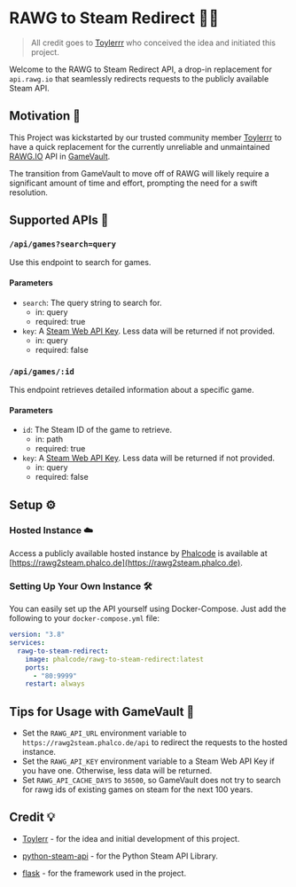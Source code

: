 # RAWG to Steam Redirect 💬🚂

> All credit goes to [Toylerrr](https://github.com/Toylerrr) who conceived the idea and initiated this project.

Welcome to the RAWG to Steam Redirect API, a drop-in replacement for `api.rawg.io` that seamlessly redirects requests to the publicly available Steam API.

## Motivation 🚀

This Project was kickstarted by our trusted community member [Toylerrr](https://github.com/toylerrr) to have a quick replacement for the currently unreliable and unmaintained [RAWG.IO](https://rawg.io) API in [GameVault](https://gamevau.lt).

The transition from GameVault to move off of RAWG will likely require a significant amount of time and effort, prompting the need for a swift resolution.

## Supported APIs 🤖

### `/api/games?search=query`

Use this endpoint to search for games.

#### Parameters

- `search`: The query string to search for.
  - in: query
  - required: true
- `key`: A [Steam Web API Key](https://steamcommunity.com/dev/apikey). Less data will be returned if not provided.
  - in: query
  - required: false

### `/api/games/:id`

This endpoint retrieves detailed information about a specific game.

#### Parameters

- `id`: The Steam ID of the game to retrieve.
  - in: path
  - required: true
- `key`: A [Steam Web API Key](https://steamcommunity.com/dev/apikey). Less data will be returned if not provided.
  - in: query
  - required: false

## Setup ⚙️

### Hosted Instance ☁️

Access a publicly available hosted instance by [Phalcode](https://phalco.de) is available at [https://rawg2steam.phalco.de](https://rawg2steam.phalco.de).

### Setting Up Your Own Instance 🛠️

You can easily set up the API yourself using Docker-Compose. Just add the following to your `docker-compose.yml` file:

```yml
version: "3.8"
services:
  rawg-to-steam-redirect:
    image: phalcode/rawg-to-steam-redirect:latest
    ports:
      - "80:9999"
    restart: always
```

## Tips for Usage with GameVault 🎲

- Set the `RAWG_API_URL` environment variable to `https://rawg2steam.phalco.de/api` to redirect the requests to the hosted instance.
- Set the `RAWG_API_KEY` environment variable to a Steam Web API Key if you have one. Otherwise, less data will be returned.
- Set `RAWG_API_CACHE_DAYS` to `36500`, so GameVault does not try to search for rawg ids of existing games on steam for the next 100 years.

## Credit 💡

- [Toylerr](https://github.com/Toylerrr) - for the idea and initial development of this project.

- [python-steam-api](https://github.com/deivit24/python-steam-api) - for the Python Steam API Library.

- [flask](https://github.com/pallets/flask) - for the framework used in the project.
